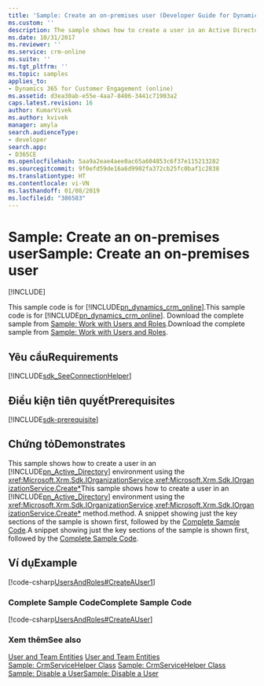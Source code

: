 ```yaml
---
title: 'Sample: Create an on-premises user (Developer Guide for Dynamics 365 for Customer Engagement) | MicrosoftDocs'
ms.custom: ''
description: The sample shows how to create a user in an Active Directory environment using the IOrganizationService.Entity) method. A snippet showing just the key sections of the sample is shown first, followed by the Complete Sample Code.
ms.date: 10/31/2017
ms.reviewer: ''
ms.service: crm-online
ms.suite: ''
ms.tgt_pltfrm: ''
ms.topic: samples
applies_to:
- Dynamics 365 for Customer Engagement (online)
ms.assetid: d3ea30ab-e55e-4aa7-8406-3441c71903a2
caps.latest.revision: 16
author: KumarVivek
ms.author: kvivek
manager: amyla
search.audienceType:
- developer
search.app:
- D365CE
ms.openlocfilehash: 5aa9a2eae4aee0ac65a604853c6f37e115213282
ms.sourcegitcommit: 9f0efd59de16a6d9902fa372cb25fc0baf1c2838
ms.translationtype: HT
ms.contentlocale: vi-VN
ms.lasthandoff: 01/08/2019
ms.locfileid: "386583"
---
```

# <a name="sample-create-an-on-premises-user"></a><span data-ttu-id="ec55a-104">Sample: Create an on-premises user</span><span class="sxs-lookup"><span data-stu-id="ec55a-104">Sample: Create an on-premises user</span></span>

[!INCLUDE[](../includes/cc_applies_to_update_9_0_0.md)]

<span data-ttu-id="ec55a-105">This sample code is for [!INCLUDE[pn_dynamics_crm_online](../includes/pn-dynamics-crm-online.md)].</span><span class="sxs-lookup"><span data-stu-id="ec55a-105">This sample code is for [!INCLUDE[pn_dynamics_crm_online](../includes/pn-dynamics-crm-online.md)].</span></span> <span data-ttu-id="ec55a-106">Download the complete sample from [Sample: Work with Users and Roles](https://code.msdn.microsoft.com/Users-and-Roles-Samples-a4f33f3f).</span><span class="sxs-lookup"><span data-stu-id="ec55a-106">Download the complete sample from [Sample: Work with Users and Roles](https://code.msdn.microsoft.com/Users-and-Roles-Samples-a4f33f3f).</span></span> 
  
## <a name="requirements"></a><span data-ttu-id="ec55a-107">Yêu cầu</span><span class="sxs-lookup"><span data-stu-id="ec55a-107">Requirements</span></span>  
[!INCLUDE[sdk_SeeConnectionHelper](../includes/sdk-seeconnectionhelper.md)]

## <a name="prerequisites"></a><span data-ttu-id="ec55a-108">Điều kiện tiên quyết</span><span class="sxs-lookup"><span data-stu-id="ec55a-108">Prerequisites</span></span>
[!INCLUDE[sdk-prerequisite](../includes/sdk-prerequisite.md)]
  
## <a name="demonstrates"></a><span data-ttu-id="ec55a-109">Chứng tỏ</span><span class="sxs-lookup"><span data-stu-id="ec55a-109">Demonstrates</span></span>  
 <span data-ttu-id="ec55a-110">This sample shows how to create a user in an [!INCLUDE[pn_Active_Directory](../includes/pn-active-directory.md)] environment using the <xref:Microsoft.Xrm.Sdk.IOrganizationService>.<xref:Microsoft.Xrm.Sdk.IOrganizationService.Create*></span><span class="sxs-lookup"><span data-stu-id="ec55a-110">This sample shows how to create a user in an [!INCLUDE[pn_Active_Directory](../includes/pn-active-directory.md)] environment using the <xref:Microsoft.Xrm.Sdk.IOrganizationService>.<xref:Microsoft.Xrm.Sdk.IOrganizationService.Create*></span></span> <span data-ttu-id="ec55a-111">method.</span><span class="sxs-lookup"><span data-stu-id="ec55a-111">method.</span></span> <span data-ttu-id="ec55a-112">A snippet showing just the key sections of the sample is shown first, followed by the [Complete Sample Code](sample-create-on-premises-user.md#complete_sample).</span><span class="sxs-lookup"><span data-stu-id="ec55a-112">A snippet showing just the key sections of the sample is shown first, followed by the [Complete Sample Code](sample-create-on-premises-user.md#complete_sample).</span></span>  
  
## <a name="example"></a><span data-ttu-id="ec55a-113">Ví dụ</span><span class="sxs-lookup"><span data-stu-id="ec55a-113">Example</span></span>  
 [!code-csharp[UsersAndRoles#CreateAUser1](../snippets/csharp/CRMV8/usersandroles/cs/createauser1.cs#createauser1)]  
  
<a name="complete_sample"></a>   
### <a name="complete-sample-code"></a><span data-ttu-id="ec55a-114">Complete Sample Code</span><span class="sxs-lookup"><span data-stu-id="ec55a-114">Complete Sample Code</span></span>  
 [!code-csharp[UsersAndRoles#CreateAUser](../snippets/csharp/CRMV8/usersandroles/cs/createauser.cs#createauser)]  
  
### <a name="see-also"></a><span data-ttu-id="ec55a-115">Xem thêm</span><span class="sxs-lookup"><span data-stu-id="ec55a-115">See also</span></span>  
 <span data-ttu-id="ec55a-116">[User and Team Entities](user-team-entities.md) </span><span class="sxs-lookup"><span data-stu-id="ec55a-116">[User and Team Entities](user-team-entities.md) </span></span>  
 <span data-ttu-id="ec55a-117">[Sample: CrmServiceHelper Class](org-service/helper-code-serverconnection-class.md) </span><span class="sxs-lookup"><span data-stu-id="ec55a-117">[Sample: CrmServiceHelper Class](org-service/helper-code-serverconnection-class.md) </span></span>  
 [<span data-ttu-id="ec55a-118">Sample: Disable a User</span><span class="sxs-lookup"><span data-stu-id="ec55a-118">Sample: Disable a User</span></span>](sample-disable-user.md)

